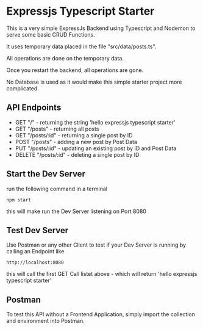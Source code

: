# Expressjs Typescript Starter

This is a very simple ExpressJs Backend using Typescript and Nodemon to serve some basic CRUD Functions.

It uses temporary data placed in the file "src/data/posts.ts".

All operations are done on the temporary data.

Once you restart the backend, all operations are gone.

No Database is used as it would make this simple starter project more complicated.

## API Endpoints

-   GET "/" - returning the string 'hello expressjs typescript starter'
-   GET "/posts" - returning all posts
-   GET "/posts/:id" - returning a single post by ID
-   POST "/posts" - adding a new post by Post Data
-   PUT "/posts/:id" - updating an existing post by ID and Post Data
-   DELETE "/posts/:id" - deleting a single post by ID

## Start the Dev Server

run the following command in a terminal

`npm start`

this will make run the Dev Server listening on Port 8080

## Test Dev Server

Use Postman or any other Client to test if your Dev Server is running by calling an Endpoint like

`http://localhost:8080`

this will call the first GET Call listet above - which will return 'hello expressjs typescript starter'

## Postman

To test this API without a Frontend Application, simply import the collection and environment into Postman.
